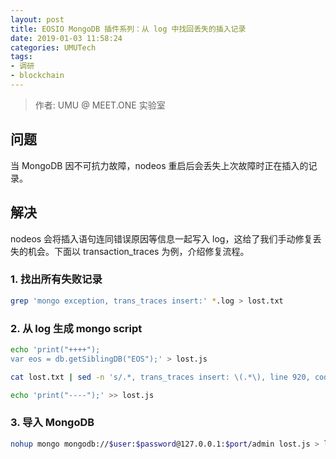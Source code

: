 ```yaml
---
layout: post
title: EOSIO MongoDB 插件系列：从 log 中找回丢失的插入记录
date: 2019-01-03 11:58:24
categories: UMUTech
tags:
- 调研
- blockchain
---
```

> 作者: UMU @ MEET.ONE 实验室

## 问题

当 MongoDB 因不可抗力故障，nodeos 重启后会丢失上次故障时正在插入的记录。

## 解决

nodeos 会将插入语句连同错误原因等信息一起写入 log，这给了我们手动修复丢失的机会。下面以 transaction_traces 为例，介绍修复流程。

### 1. 找出所有失败记录

```sh
grep 'mongo exception, trans_traces insert:' *.log > lost.txt
```

### 2. 从 log 生成 mongo script

```sh
echo 'print("++++");
var eos = db.getSiblingDB("EOS");' > lost.js

cat lost.txt | sed -n 's/.*, trans_traces insert: \(.*\), line 920, code.*/eos.transaction_traces.insert(\1)/p' >> lost.js

echo 'print("----");' >> lost.js
```

### 3. 导入 MongoDB

```sh
nohup mongo mongodb://$user:$password@127.0.0.1:$port/admin lost.js > lost.log
```

